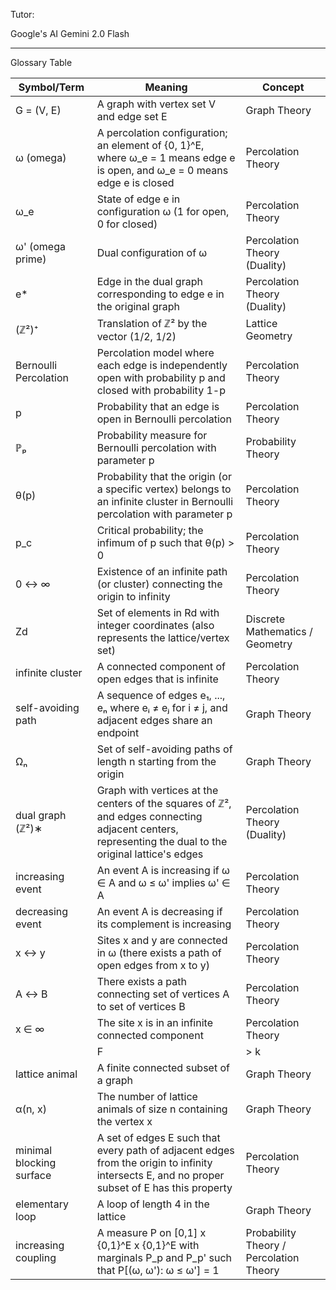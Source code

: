 Tutor:

Google's AI Gemini 2.0 Flash
- - - -

Glossary Table

| Symbol/Term | Meaning | Concept |
|---|---|---|
| G = (V, E) | A graph with vertex set V and edge set E | Graph Theory |
| ω (omega) | A percolation configuration; an element of {0, 1}^E, where ω_e = 1 means edge e is open, and ω_e = 0 means edge e is closed | Percolation Theory |
| ω_e | State of edge e in configuration ω (1 for open, 0 for closed) | Percolation Theory |
| ω' (omega prime) | Dual configuration of ω | Percolation Theory (Duality) |
| e* | Edge in the dual graph corresponding to edge e in the original graph | Percolation Theory (Duality) |
| (ℤ²)⁺ | Translation of ℤ² by the vector (1/2, 1/2) | Lattice Geometry |
| Bernoulli Percolation |  Percolation model where each edge is independently open with probability p and closed with probability 1-p | Percolation Theory |
| p | Probability that an edge is open in Bernoulli percolation | Percolation Theory |
| ℙₚ | Probability measure for Bernoulli percolation with parameter p | Probability Theory |
| θ(p) | Probability that the origin (or a specific vertex) belongs to an infinite cluster in Bernoulli percolation with parameter p | Percolation Theory |
| p_c | Critical probability; the infimum of p such that θ(p) > 0 | Percolation Theory |
| 0 ↔ ∞ |  Existence of an infinite path (or cluster) connecting the origin to infinity | Percolation Theory |
| Zd | Set of elements in Rd with integer coordinates (also represents the lattice/vertex set) | Discrete Mathematics / Geometry |
| infinite cluster | A connected component of open edges that is infinite | Percolation Theory |
| self-avoiding path | A sequence of edges e₁, ..., eₙ where eᵢ ≠ eⱼ for i ≠ j, and adjacent edges share an endpoint | Graph Theory |
| Ωₙ | Set of self-avoiding paths of length n starting from the origin | Graph Theory |
| dual graph (ℤ²)∗ | Graph with vertices at the centers of the squares of ℤ², and edges connecting adjacent centers, representing the dual to the original lattice's edges | Percolation Theory (Duality) |
| increasing event | An event A is increasing if ω ∈ A and ω ≤ ω' implies ω' ∈ A | Percolation Theory |
| decreasing event | An event A is decreasing if its complement is increasing | Percolation Theory |
| x ↔ y |  Sites x and y are connected in ω (there exists a path of open edges from x to y) | Percolation Theory |
| A ↔ B | There exists a path connecting set of vertices A to set of vertices B | Percolation Theory |
| x ∈ ∞ | The site x is in an infinite connected component | Percolation Theory |
| |F| > k | The number of open edges in the set F exceeds k | Percolation Theory |
| lattice animal | A finite connected subset of a graph | Graph Theory |
| α(n, x) | The number of lattice animals of size n containing the vertex x | Graph Theory |
| minimal blocking surface | A set of edges E such that every path of adjacent edges from the origin to infinity intersects E, and no proper subset of E has this property | Percolation Theory |
| elementary loop | A loop of length 4 in the lattice | Graph Theory |
| increasing coupling | A measure P on [0,1] x {0,1}^E x {0,1}^E with marginals P_p and P_p' such that P[(ω, ω'): ω ≤ ω'] = 1 | Probability Theory / Percolation Theory |
